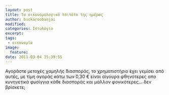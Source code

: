 ```yaml
---
layout: post
title: Το οικονομολογικό τσιτάτο της ημέρας
author: buckaroobanjai
modified:
categories: Ιστολόγιο
excerpt:
tags:
 - οικονομία
image:
  feature:
date: 2011-03-04 15:39:55
---
```


Αγοράστε μετοχές χαμηλής διασποράς, το χρηματιστήριο έχει γεμίσει από αυτές, με τίμη αγοράς κάτω των 0,30 € είναι σίγουρα φθηνότερες απο κυνηγετικά φυσίγγια κάθε διασποράς και μάλλον φονικότερες… δεν βρίσκετε;
